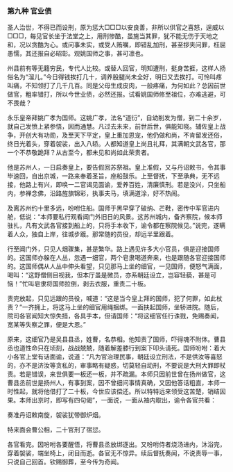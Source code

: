 <script type="text/javascript">
    var head = document.getElementsByTagName('head')[0];
    cssURL = '/public/article_1.css';
    linkTag = document.createElement('link');
    linkTag.href = cssURL;
    linkTag.setAttribute('type','text/css');
    linkTag.setAttribute('rel','stylesheet');
    head.appendChild(linkTag);
</script>
### 第九种 官业债

圣人治世，不得已而设刑，原为惩大□□□以安良善，非所以供官之喜怒，逞威以□□□，每见官长坐于法堂之上，用刑惨酷，虽施当其罪，犹不能无伤于天地之和，况以贪酷为心。或问事未实，或受人贿嘱，即错乱加刑，甚至拶夹问罪，枉屈愚懦，其还报自必昭彰。观姚国师之事，甚可凛也。

州县前有等无籍穷民，专代人比较。或替人回官，明知遭刑，挺身苦捱，这样人扬俗名为“溜儿。”今日得钱挨打几十，调养股腿尚未全好，明日又去挨打。可怜叫疼叫痛，不知领打了几千几百。同是父母生成皮肉，一般疼痛，为何如此？总因前世做官，粗率错打，所以今世业债，必然还报。试看姚国师修至祖位，亦难逃避，可不畏哉？

永乐皇帝拜姚广孝为国师。这姚广孝，法名“道衍”，自幼削发为僧，到二十余岁，就自己发愤上紧参悟，因而通慧。凡过去未来，前世后世，俱能知晓。辅佐皇上战争，开创大有功勋，及至天下平定，皇上重加恩宠，他仍做和尚，不肯留发还俗，终日光着头，穿着袈裟，出入八轿。人都知道皇上尚且礼拜，其满朝文武各官，那一个不恭敬跪拜？从古至今，都未见和尚如此荣贵者。

他是苏州人，一日启奏皇上，要告假回苏祭祖。皇上准假，又与丹诏敕书，令其事毕速回，自出京城，一路来奉着圣旨，座船鼓乐。上至督抚，下至承典，无不远接，他路上有兴，即唤一二官谒见面谕，爱养百姓，清廉慎刑。若是没兴，只坐船内，参禅念佛，沿路旌旗锦彩，执事夫马，填满道涂，好不热闹。

及离苏州约十里多远，吩咐住船。国师于黑早穿了破纳、芒鞋，密传中军官进内舱，低说：“本师要私行观看阊门外旧日的风景。这苏州城内，备齐察院，候本师驻扎，凡有文武各官接到船上的，只将手本收下，谕令都在察院候见。”说完，遂瞒着人众，独自上岸，往城步踱。那常随的员役，却远半里跟着。

行至阊门外，只见人烟骤集，甚是繁华。路上遇见许多大小官员，俱是迎接国师的。这国师亦躲在人丛，忽遇一细官，两个皂隶喝道奔来，也是跟随各官迎接国师的。这国师偶从人丛中伸头看望，只见那马上坐的细官，一见国师，便怒气满面，喝叫：“这野僧侧目视我，但本厅虽是微员，亦系朝廷设立，岂容轻藐，甚是可恼！”忙叫皂隶将国师拉倒，剥去衣服，重责二十板。

责完放起，只见远跟的员役，喊道：“这是当今皇上拜的国师，犯了何罪，如此杖责？”一齐拥上，将这马上坐的细官用绳捆绑。一面扶起国师，坐轿进院。随后，院司各官闻知大惊失措，各具手本，但请国师：“将这细官任行诛戮，免赐奏闻，宽某等失察之罪，便是大恩。”

原来，这细官乃是吴县县丞，姓曹，名恭相。他知责了国师，吓得魂不附体。曹县丞也道性命只在顷刻，战战兢兢，随着解差膝行到案下叩头请死。国师吩咐：着大小各官上堂有话面谕，说道：“凡为官治理民事，朝廷设立刑法，不是供汝等喜怒的，亦不是济汝等贪私的，审事略有疑惑，切莫轻自动刑，不要说是大刑大罪即杖责。若是错误，来世俱要一板还一板，并不疏漏。本师只因前世曾在扬州做官，这曹县丞前世是扬州人，有事到案，因不曾细问事情真确，又因他答话粗直，本师一时性起，就将他借打了二十板，今世应该偿还。所以特特远来领受这苦楚，销结因果。本师出京时，即写有四句偈”，一面说，一面从袖内取出，谕令各官共看：

奏准丹诏敕南旋，袈裟犹带御炉烟。

特来面会曹公相，二十官刑了宿愆。

各官看完。因吩咐各要醒悟，将曹县丞放绑逐出。又吩咐侍者烧汤进内，沐浴完，穿着袈裟，端坐椅上，闭目而逝。各官无不惊异。续后督抚奏闻，不说责辱一事，只说自己回首。钦赐御葬，至今传为奇闻。